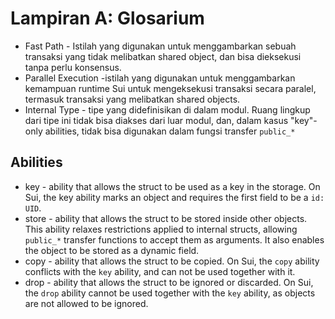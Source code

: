 # Lampiran A: Glosarium

- Fast Path - Istilah yang digunakan untuk menggambarkan sebuah transaksi yang tidak melibatkan shared object,
  dan bisa dieksekusi tanpa perlu konsensus.
- Parallel Execution -istilah yang digunakan untuk menggambarkan kemampuan runtime Sui untuk mengeksekusi
  transaksi secara paralel, termasuk transaksi yang melibatkan shared objects.
- Internal Type - tipe yang didefinisikan di dalam modul. Ruang lingkup dari tipe ini tidak bisa diakses
  dari luar modul, dan, dalam kasus "key"-only abilities, tidak bisa digunakan dalam fungsi transfer `public_*`
  

## Abilities

- key - ability that allows the struct to be used as a key in the storage. On Sui, the key ability
  marks an object and requires the first field to be a `id: UID`.
- store - ability that allows the struct to be stored inside other objects. This ability relaxes
  restrictions applied to internal structs, allowing `public_*` transfer functions to accept them as
  arguments. It also enables the object to be stored as a dynamic field.
- copy - ability that allows the struct to be copied. On Sui, the `copy` ability conflicts with the
  `key` ability, and can not be used together with it.
- drop - ability that allows the struct to be ignored or discarded. On Sui, the `drop` ability
  cannot be used together with the `key` ability, as objects are not allowed to be ignored.
